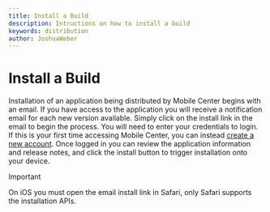 ```yaml
---
title: Install a Build
description: Intructions on how to install a build
keywords: distribution
author: JoshuaWeber
---
```


# Install a Build

Installation of an application being distributed by Mobile Center begins with an email. If you have access to the application you will receive a notification email for each new version available. Simply click on the install link in the email to begin the process. You will need to enter your credentials to login. If this is your first time accessing Mobile Center, you can instead [create a new account][signup]. Once logged in you can review the application information and release notes, and click the install button to trigger installation onto your device.

> [!IMPORTANT]
> On iOS you must open the email install link in Safari, only Safari supports the installation APIs.

[login]: ~/dashboard/index.md
[signup]: ~/dashboard/index.md
